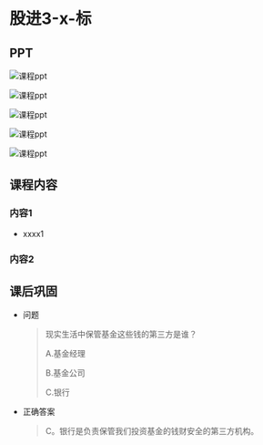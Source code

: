 # 股进3-x-标

## PPT

![课程ppt](assets/3-x-1.jpg)

![课程ppt](assets/3-x-2.jpg)

![课程ppt](assets/3-x-3.jpg)

![课程ppt](assets/3-x-4.jpg)

![课程ppt](assets/3-x-5.jpg)

## 课程内容

### 内容1

- xxxx1

  > 

### 内容2

## 课后巩固

- 问题

  > 现实生活中保管基金这些钱的第三方是谁？
  >
  > A.基金经理
  >
  > B.基金公司
  >
  > C.银行

- 正确答案

  > C。银行是负责保管我们投资基金的钱财安全的第三方机构。